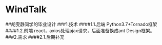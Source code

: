 # WindTalk
##胡雯静同学的毕业设计
###1.技术
####1.1.后端
Python3.7+Tornado框架
####1.2.前端
react，axios处理ajax请求，后面准备换成ant Design框架。
###2.需求
####2.1.后期补充